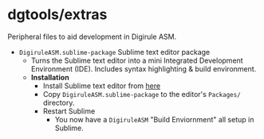 # dgtools/extras

Peripheral files to aid development in Digirule ASM.

* `DigiruleASM.sublime-package` Sublime text editor package
	* Turns the Sublime text editor into a mini Integrated Development Environment (IDE). Includes
	  syntax highlighting & build environment.
	* **Installation**
		* Install Sublime text editor from [here](https://www.sublimetext.com/)
		* Copy `DigiruleASM.sublime-package` to the editor's `Packages/` directory.
		* Restart Sublime
			* You now have a `DigiruleASM` "Build Enviornment" all setup in Sublime.
